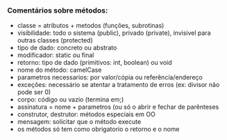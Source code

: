 ### Comentários sobre métodos:

* classe = atributos + metodos (funções, subrotinas)
* visibilidade: todo o sistema (public), privado (private), invisivel para outras classes (protected)
* tipo de dado: concreto ou abstrato
* modificador: static ou final
* retorno: tipo de dado (primitivos: int, boolean) ou void 
* nome do método: camelCase
* parametros necessarios: por valor/cópia ou referência/endereço
* exceções: necessário se atentar a tratamento de erros (ex: divisor não pode ser 0) 
* corpo: código ou vazio (termina em;)
* assinatura = nome + parametros (ou só o abrir e fechar de parênteses
* construtor, destrutor: métodos especiais em OO
* mensagem: solicitar que o método execute
* os métodos só tem como obrigatorio o retorno e o nome